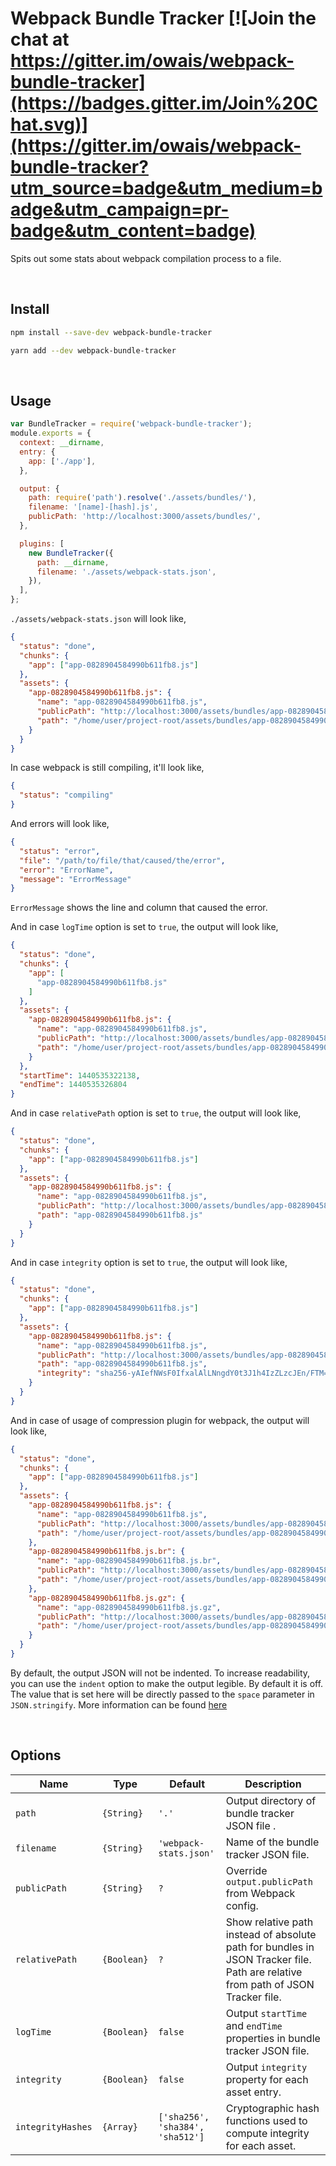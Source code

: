 # Webpack Bundle Tracker [![Join the chat at https://gitter.im/owais/webpack-bundle-tracker](https://badges.gitter.im/Join%20Chat.svg)](https://gitter.im/owais/webpack-bundle-tracker?utm_source=badge&utm_medium=badge&utm_campaign=pr-badge&utm_content=badge)

Spits out some stats about webpack compilation process to a file.

<br>

## Install

```bash
npm install --save-dev webpack-bundle-tracker
```

```bash
yarn add --dev webpack-bundle-tracker
```

<br>

## Usage

```javascript
var BundleTracker = require('webpack-bundle-tracker');
module.exports = {
  context: __dirname,
  entry: {
    app: ['./app'],
  },

  output: {
    path: require('path').resolve('./assets/bundles/'),
    filename: '[name]-[hash].js',
    publicPath: 'http://localhost:3000/assets/bundles/',
  },

  plugins: [
    new BundleTracker({
      path: __dirname,
      filename: './assets/webpack-stats.json',
    }),
  ],
};
```

`./assets/webpack-stats.json` will look like,

```json
{
  "status": "done",
  "chunks": {
    "app": ["app-0828904584990b611fb8.js"]
  },
  "assets": {
    "app-0828904584990b611fb8.js": {
      "name": "app-0828904584990b611fb8.js",
      "publicPath": "http://localhost:3000/assets/bundles/app-0828904584990b611fb8.js",
      "path": "/home/user/project-root/assets/bundles/app-0828904584990b611fb8.js"
    }
  }
}
```

In case webpack is still compiling, it'll look like,

```json
{
  "status": "compiling"
}
```

And errors will look like,

```json
{
  "status": "error",
  "file": "/path/to/file/that/caused/the/error",
  "error": "ErrorName",
  "message": "ErrorMessage"
}
```

`ErrorMessage` shows the line and column that caused the error.

And in case `logTime` option is set to `true`, the output will look like,

```json
{
  "status": "done",
  "chunks": {
    "app": [
      "app-0828904584990b611fb8.js"
    ]
  },
  "assets": {
    "app-0828904584990b611fb8.js": {
      "name": "app-0828904584990b611fb8.js",
      "publicPath": "http://localhost:3000/assets/bundles/app-0828904584990b611fb8.js",
      "path": "/home/user/project-root/assets/bundles/app-0828904584990b611fb8.js"
    }
  },
  "startTime": 1440535322138,
  "endTime": 1440535326804
}
```

And in case `relativePath` option is set to `true`, the output will look like,

```json
{
  "status": "done",
  "chunks": {
    "app": ["app-0828904584990b611fb8.js"]
  },
  "assets": {
    "app-0828904584990b611fb8.js": {
      "name": "app-0828904584990b611fb8.js",
      "publicPath": "http://localhost:3000/assets/bundles/app-0828904584990b611fb8.js",
      "path": "app-0828904584990b611fb8.js"
    }
  }
}
```

And in case `integrity` option is set to `true`, the output will look like,

```json
{
  "status": "done",
  "chunks": {
    "app": ["app-0828904584990b611fb8.js"]
  },
  "assets": {
    "app-0828904584990b611fb8.js": {
      "name": "app-0828904584990b611fb8.js",
      "publicPath": "http://localhost:3000/assets/bundles/app-0828904584990b611fb8.js",
      "path": "app-0828904584990b611fb8.js",
      "integrity": "sha256-yAIefNWsF0IfxalAlLNngdY0t3J1h4IzZLzcJEn/FTM= sha384-QmiRCOdQx6MVC721liFMbJjud6Kr5ryT1vhHI5htzftpzoI1P3IlBqbpg5AHjbBv sha512-kbLjakids0Z2vvrOrtV7s2FUvKcgM3bg0WQwuyGvJPE+zVqOL4t0UvWkeUzz5z2ZrDm0ST/dQjPBJaq7rDB/2Q=="
    }
  }
}
```

And in case of usage of compression plugin for webpack, the output will look like,

```json
{
  "status": "done",
  "chunks": {
    "app": ["app-0828904584990b611fb8.js"]
  },
  "assets": {
    "app-0828904584990b611fb8.js": {
      "name": "app-0828904584990b611fb8.js",
      "publicPath": "http://localhost:3000/assets/bundles/app-0828904584990b611fb8.js",
      "path": "/home/user/project-root/assets/bundles/app-0828904584990b611fb8.js"
    },
    "app-0828904584990b611fb8.js.br": {
      "name": "app-0828904584990b611fb8.js.br",
      "publicPath": "http://localhost:3000/assets/bundles/app-0828904584990b611fb8.js.br",
      "path": "/home/user/project-root/assets/bundles/app-0828904584990b611fb8.js.br"
    },
    "app-0828904584990b611fb8.js.gz": {
      "name": "app-0828904584990b611fb8.js.gz",
      "publicPath": "http://localhost:3000/assets/bundles/app-0828904584990b611fb8.js.gz",
      "path": "/home/user/project-root/assets/bundles/app-0828904584990b611fb8.js.gz"
    }
  }
}
```

By default, the output JSON will not be indented. To increase readability, you can use the `indent`
option to make the output legible. By default it is off. The value that is set here will be directly
passed to the `space` parameter in `JSON.stringify`. More information can be found [here](https://developer.mozilla.org/en-US/docs/Web/JavaScript/Reference/Global_Objects/JSON/stringify)

<br>

## Options

| Name              | Type        | Default                          | Description                                                                                                                     |
| ----------------- | ----------- | -------------------------------- | ------------------------------------------------------------------------------------------------------------------------------- |
| `path`            | `{String}`  | `'.'`                            | Output directory of bundle tracker JSON file .                                                                                  |
| `filename`        | `{String}`  | `'webpack-stats.json'`           | Name of the bundle tracker JSON file.                                                                                           |
| `publicPath`      | `{String}`  | `?`                              | Override `output.publicPath` from Webpack config.                                                                               |
| `relativePath`    | `{Boolean}` | `?`                              | Show relative path instead of absolute path for bundles in JSON Tracker file. Path are relative from path of JSON Tracker file. |
| `logTime`         | `{Boolean}` | `false`                          | Output `startTime` and `endTime` properties in bundle tracker JSON file.                                                        |
| `integrity`       | `{Boolean}` | `false`                          | Output `integrity` property for each asset entry.                                                                               |
| `integrityHashes` | `{Array}`   | `['sha256', 'sha384', 'sha512']` | Cryptographic hash functions used to compute integrity for each asset.                                                          |
